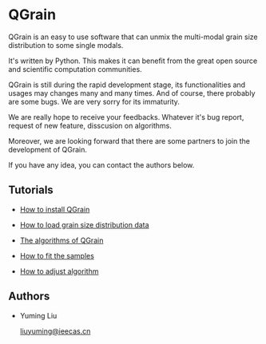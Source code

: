 # QGrain

QGrain is an easy to use software that can unmix the multi-modal grain size distribution to some single modals.

It's written by Python. This makes it can benefit from the great open source and scientific computation communities.

QGrain is still during the rapid development stage, its functionalities and usages may changes many and many times. And of course, there probably are some bugs. We are very sorry for its immaturity.

We are really hope to receive your feedbacks. Whatever it's bug report, request of new feature, disscusion on algorithms.

Moreover, we are looking forward that there are some partners to join the development of QGrain.

If you have any idea, you can contact the authors below.

## Tutorials

* [How to install QGrain](./tutorials/install)

* [How to load grain size distribution data](./tutorials/load_data)

* [The algorithms of QGrain](./tutorials/algorithm)

* [How to fit the samples](./tutorials/fit)

* [How to adjust algorithm](./tutorials/adjust_algorithm)

## Authors

* Yuming Liu

  <a href="mailto:\\liuyuming@ieecas.cn">liuyuming@ieecas.cn</a>
